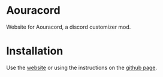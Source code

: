 # Aouracord
Website for Aouracord, a discord customizer mod.
# Installation
Use the [website](github.aouracord.io) or using the instructions on the [github page](github.com/JSpeightADev/Aoura-Cord).
